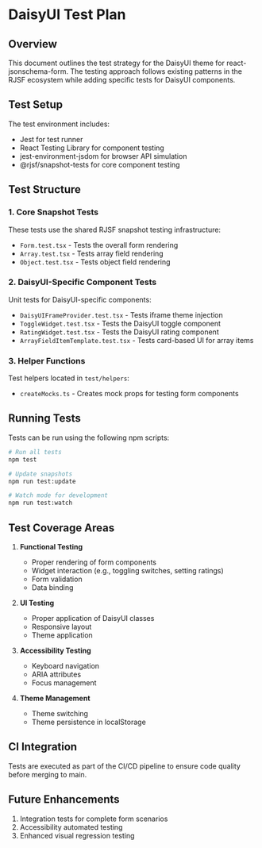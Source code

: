 # DaisyUI Test Plan

## Overview

This document outlines the test strategy for the DaisyUI theme for react-jsonschema-form. The testing approach follows existing patterns in the RJSF ecosystem while adding specific tests for DaisyUI components.

## Test Setup

The test environment includes:

- Jest for test runner
- React Testing Library for component testing
- jest-environment-jsdom for browser API simulation
- @rjsf/snapshot-tests for core component testing

## Test Structure

### 1. Core Snapshot Tests

These tests use the shared RJSF snapshot testing infrastructure:

- `Form.test.tsx` - Tests the overall form rendering
- `Array.test.tsx` - Tests array field rendering
- `Object.test.tsx` - Tests object field rendering

### 2. DaisyUI-Specific Component Tests

Unit tests for DaisyUI-specific components:

- `DaisyUIFrameProvider.test.tsx` - Tests iframe theme injection
- `ToggleWidget.test.tsx` - Tests the DaisyUI toggle component
- `RatingWidget.test.tsx` - Tests the DaisyUI rating component
- `ArrayFieldItemTemplate.test.tsx` - Tests card-based UI for array items

### 3. Helper Functions

Test helpers located in `test/helpers`:

- `createMocks.ts` - Creates mock props for testing form components

## Running Tests

Tests can be run using the following npm scripts:

```bash
# Run all tests
npm test

# Update snapshots
npm run test:update

# Watch mode for development
npm run test:watch
```

## Test Coverage Areas

1. **Functional Testing**

   - Proper rendering of form components
   - Widget interaction (e.g., toggling switches, setting ratings)
   - Form validation
   - Data binding

2. **UI Testing**

   - Proper application of DaisyUI classes
   - Responsive layout
   - Theme application

3. **Accessibility Testing**

   - Keyboard navigation
   - ARIA attributes
   - Focus management

4. **Theme Management**
   - Theme switching
   - Theme persistence in localStorage

## CI Integration

Tests are executed as part of the CI/CD pipeline to ensure code quality before merging to main.

## Future Enhancements

1. Integration tests for complete form scenarios
2. Accessibility automated testing
3. Enhanced visual regression testing

